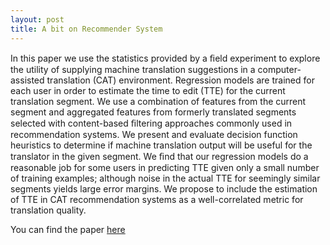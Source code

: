 ```yaml
---
layout: post
title: A bit on Recommender System
---
```

In this paper we use the statistics provided by a
ﬁeld experiment to explore the utility of supplying machine
translation suggestions in a computer-assisted translation (CAT)
environment. Regression models are trained for each user
in order to estimate the time to edit (TTE) for the
current translation segment. We use a combination of features
from the current segment and aggregated features from
formerly translated segments selected with content-based ﬁltering
approaches commonly used in recommendation systems. We
present and evaluate decision function heuristics to determine
if machine translation output will be useful for the translator
in the given segment. We ﬁnd that our regression models do
a reasonable job for some users in predicting TTE given only
a small number of training examples; although noise in the
actual TTE for seemingly similar segments yields large error
margins. We propose to include the estimation of TTE in
CAT recommendation systems as a well-correlated metric for
translation quality.

You can find the paper [here](http://polibits.gelbukh.com/2013_47/Recommending%20Machine%20Translation%20Output%20to%20Translators%20by%20Estimating%20Translation%20Effort_%20A%20Case%20Study.pdf)

